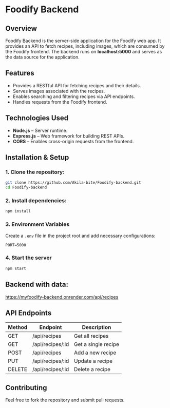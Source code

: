 
# Foodify Backend

## Overview
Foodify Backend is the server-side application for the Foodify web app. It provides an API to fetch recipes, including images, which are consumed by the Foodify frontend. The backend runs on **localhost:5000** and serves as the data source for the application.

## Features
- Provides a RESTful API for fetching recipes and their details.
- Serves images associated with the recipes.
- Enables searching and filtering recipes via API endpoints.
- Handles requests from the Foodify frontend.

## Technologies Used
- **Node.js** – Server runtime.
- **Express.js** – Web framework for building REST APIs.
- **CORS** – Enables cross-origin requests from the frontend.

## Installation & Setup
### 1. Clone the repository:
```sh
git clone https://github.com/Akila-bite/Foodify-backend.git
cd Foodify-backend
```

### 2. Install dependencies:
```sh
npm install
```

### 3. Environment Variables
Create a `.env` file in the project root and add necessary configurations:
```
PORT=5000

```

### 4. Start the server
```sh
npm start
```
## Backend with data:
https://myfoodify-backend.onrender.com/api/recipes 



## API Endpoints
| Method | Endpoint          | Description            |
|--------|------------------|------------------------|
| GET    | /api/recipes     | Get all recipes       |
| GET    | /api/recipes/:id | Get a single recipe   |
| POST   | /api/recipes     | Add a new recipe      |
| PUT    | /api/recipes/:id | Update a recipe       |
| DELETE | /api/recipes/:id | Delete a recipe       |

## Contributing
Feel free to fork the repository and submit pull requests.



